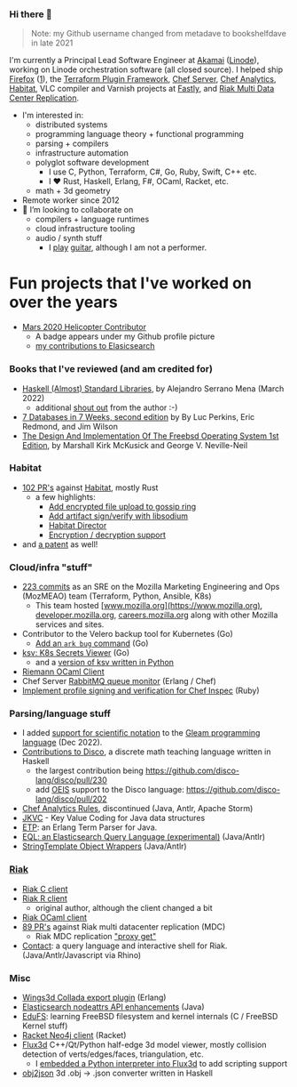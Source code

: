 ### Hi there 👋

> Note: my Github username changed from metadave to bookshelfdave in late 2021

I'm currently a Principal Lead Software Engineer at [Akamai](https://www.akamai.com/) ([Linode](https://www.linode.com/)), working on Linode orchestration software (all closed source). I helped ship [Firefox](https://www.mozilla.org/en-US/firefox/new/) ([1](https://www.mozilla.org/credits/)), the [Terraform Plugin Framework](https://www.hashicorp.com/blog/terraform-plugin-framework-is-now-generally-available), [Chef Server](https://github.com/chef/chef-server/), [Chef Analytics](https://www.chef.io/blog/meet-the-chef-analytics-platform), [Habitat](https://community.chef.io/tools/chef-habitat), VLC compiler and Varnish projects at [Fastly](https://www.fastly.com/), and [Riak Multi Data Center Replication](https://docs.riak.com/riak/kv/latest/using/cluster-operations/v3-multi-datacenter/index.html). 

- I'm interested in:
	- distributed systems
	- programming language theory + functional programming
	- parsing + compilers
	- infrastructure automation
	- polyglot software development
	  - I use C, Python, Terraform, C#, Go, Ruby, Swift, C++ etc.
	  - I ♥️ Rust, Haskell, Erlang, F#, OCaml, Racket, etc.
	- math + 3d geometry
- Remote worker since 2012
- 👯 I’m looking to collaborate on
  - compilers + language runtimes
  - cloud infrastructure tooling
  - audio / synth stuff
    - I [play](https://vimeo.com/259783641) [guitar](https://vimeo.com/686513948), although I am not a performer.
   
      
<a name="portfolio"></a>

# Fun projects that I've worked on over the years 

- [Mars 2020 Helicopter Contributor](https://github.com/readme/featured/nasa-ingenuity-helicopter)
  - A badge appears under my Github profile picture
  - [my contributions to Elasicsearch](https://github.com/elastic/elasticsearch/pull/12534)

### Books that I've reviewed (and am credited for)

- [Haskell (Almost) Standard Libraries](https://leanpub.com/haskell-stdlibs/), by Alejandro Serrano Mena (March 2022)
	- additional [shout out](https://twitter.com/trupill/status/1504823957429661705) from the author :-)
- [7 Databases in 7 Weeks, second edition](https://7dbs.io/) by By Luc Perkins, Eric Redmond, and Jim Wilson
- [The Design And Implementation Of The Freebsd Operating System 1st Edition](https://www.amazon.com/Design-Implementation-FreeBSD-Operating-System/dp/0201702452/ref=sr_1_2?keywords=the+design+and+implementation+of+the+freebsd+operating+system&qid=1647620400&s=books&sprefix=the+design+and+implemenat%2Cstripbooks%2C68&sr=1-2), by Marshall Kirk McKusick and George V. Neville-Neil 


### Habitat

- [102 PR's](https://github.com/habitat-sh/habitat/pulls?q=is%3Apr+author%3Abookshelfdave+is%3Aclosed) against [Habitat](https://habitat.sh), mostly Rust
  - a few highlights:
    - [Add encrypted file upload to gossip ring](https://github.com/habitat-sh/habitat/pull/452)
    - [Add artifact sign/verify with libsodium](https://github.com/habitat-sh/habitat/pull/357)
    - [Habitat Director](https://github.com/habitat-sh/habitat/pull/541)
    - [Encryption / decryption support](https://github.com/habitat-sh/habitat/pull/171)
- and [a patent](https://www.uspto.report/patent/app/20170351868) as well! 

### Cloud/infra "stuff"

- [223 commits](https://github.com/mozmeao/infra/pulls?q=is%3Apr+is%3Aclosed+author%3Abookshelfdave) as an SRE on the Mozilla Marketing Engineering and Ops (MozMEAO) team (Terraform, Python, Ansible, K8s)
  - This team hosted [www.mozilla.org](https://www.mozilla.org), [developer.mozilla.org](https://developer.mozilla.org), [careers.mozilla.org](https://careers.mozilla.org) along with other Mozilla services and sites.
- Contributor to the Velero backup tool for Kubernetes (Go)
	- [Add an `ark bug` command](https://github.com/vmware-tanzu/velero/pull/774) (Go)
- [ksv: K8s Secrets Viewer](https://github.com/bookshelfdave/ksv) (Go)
  - and a [version of ksv written in Python](https://github.com/bookshelfdave/ksv.py)
- [Riemann OCaml Client](https://github.com/bookshelfdave/riemann-ocaml-client)
- Chef Server [RabbitMQ queue monitor](https://github.com/chef/chef-server/pull/570) (Erlang / Chef)
- [Implement profile signing and verification for Chef Inspec](https://github.com/inspec/inspec/pull/1228) (Ruby)


### Parsing/language stuff
- I added [support for scientific notation](https://github.com/gleam-lang/gleam/pull/1903) to the [Gleam programming language](https://gleam.run/) (Dec 2022).
- [Contributions to Disco](https://github.com/disco-lang/disco/pulls?q=is%3Apr+author%3A%40me+is%3Aclosed), a discrete math teaching language written in Haskell
  - the largest contribution being https://github.com/disco-lang/disco/pull/230
  - add [OEIS](https://oeis.org/) support to the Disco language: https://github.com/disco-lang/disco/pull/202
- [Chef Analytics Rules](https://docs-archive.chef.io/release/analytics/analytics_rules.html), discontinued (Java, Antlr, Apache Storm)
- [JKVC](https://github.com/bookshelfdave/JKVC) - Key Value Coding for Java data structures
- [ETP](https://github.com/bookshelfdave/etp): an Erlang Term Parser for Java.
- [EQL: an Elasticsearch Query Language (experimental)](https://github.com/bookshelfdave/eql) (Java/Antlr)
- [StringTemplate Object Wrappers](https://github.com/bookshelfdave/stow) (Java/Antlr)

### [Riak](https://en.wikipedia.org/wiki/Riak)

- [Riak C client](https://github.com/bookshelfdave/riak-c-client)
- [Riak R client](https://github.com/bookshelfdave/riak-r-client)
	- original author, although the client changed a bit
- [Riak OCaml client](https://github.com/bookshelfdave/riak-ocaml-client)
- [89 PR's](https://github.com/basho/riak_repl/pulls?q=is%3Apr+author%3Abookshelfdave+is%3Aclosed) against Riak multi datacenter replication (MDC)
  - Riak MDC replication ["proxy get"](https://github.com/basho/riak_repl/pull/75)
- [Contact](https://github.com/bookshelfdave/contact): a query language and interactive shell for Riak. (Java/Antlr/Javascript via Rhino)


### Misc

- [Wings3d Collada export plugin](https://github.com/bjorng/wings/blob/master/plugins_src/import_export/wpc_collada.erl) (Erlang)
- [Elasticsearch nodeattrs API enhancements](https://github.com/elastic/elasticsearch/pull/12534) (Java)
- [EduFS](https://github.com/bookshelfdave/edufs): learning FreeBSD filesystem and kernel internals (C / FreeBSD Kernel stuff)
- [Racket Neo4j client](https://github.com/bookshelfdave/neo4j.rkt) (Racket)
- [Flux3d](https://github.com/bookshelfdave/FluxModeler) C++/Qt/Python half-edge 3d model viewer, mostly collision detection of verts/edges/faces, triangulation, etc. 
  - I [embedded a Python interpreter into Flux3d](https://github.com/bookshelfdave/FluxModeler/blob/python_dead/src/FluxCore.cpp#L690) to add scripting support
- [obj2json](https://github.com/bookshelfdave/obj2json) 3d .obj -> .json converter written in Haskell

